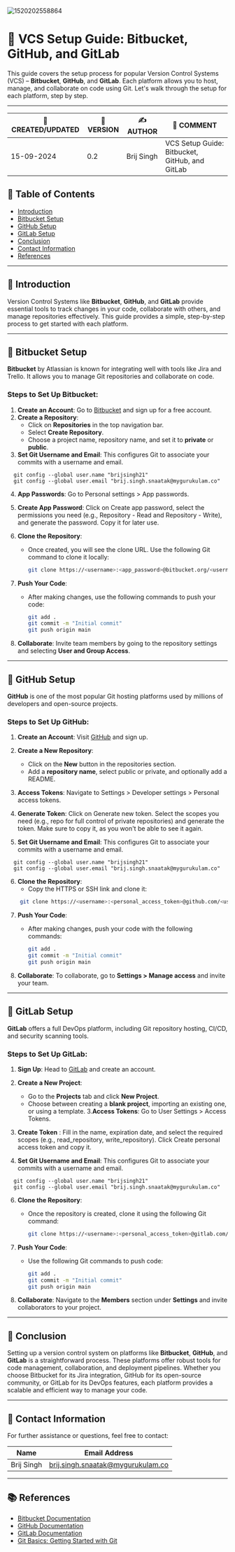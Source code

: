 ![1520202558864](https://github.com/user-attachments/assets/34b92e29-e69b-42b3-a553-2d6ed95afa3c)



# 🌟 VCS Setup Guide: Bitbucket, GitHub, and GitLab

This guide covers the setup process for popular Version Control Systems (VCS) – **Bitbucket**, **GitHub**, and **GitLab**. Each platform allows you to host, manage, and collaborate on code using Git. Let's walk through the setup for each platform, step by step.

---
| 📅 CREATED/UPDATED | 📌 VERSION | ✍️ AUTHOR    | 📝 COMMENT                     |
|--------------------|------------|--------------|--------------------------------|
| 15-09-2024         | 0.2        | Brij Singh   | VCS Setup Guide: Bitbucket, GitHub, and GitLab           |

## 📑 Table of Contents
- [Introduction](#introduction)
- [Bitbucket Setup](#bitbucket-setup)
- [GitHub Setup](#github-setup)
- [GitLab Setup](#gitlab-setup)
- [Conclusion](#conclusion)
- [Contact Information](#contact-information)
- [References](#references)

---

## 🔧 Introduction

Version Control Systems like **Bitbucket**, **GitHub**, and **GitLab** provide essential tools to track changes in your code, collaborate with others, and manage repositories effectively. This guide provides a simple, step-by-step process to get started with each platform.

---

## 🧰 Bitbucket Setup

**Bitbucket** by Atlassian is known for integrating well with tools like Jira and Trello. It allows you to manage Git repositories and collaborate on code.

### Steps to Set Up Bitbucket:
1. **Create an Account**: Go to [Bitbucket](https://bitbucket.org/) and sign up for a free account.
2. **Create a Repository**:
   - Click on **Repositories** in the top navigation bar.
   - Select **Create Repository**.
   - Choose a project name, repository name, and set it to **private** or **public**.
3. **Set Git Username and Email**:
    This configures Git to associate your commits with a username and email.
 ```
   git config --global user.name "brijsingh21"
   git config --global user.email "brij.singh.snaatak@mygurukulam.co"
   ```
4. **App Passwords**: Go to Personal settings > App passwords.

5. **Create App Password**: Click on Create app password, select the permissions you need (e.g., Repository - Read and Repository - Write), and generate the password. Copy it for later use.

6. **Clone the Repository**:
   - Once created, you will see the clone URL. Use the following Git command to clone it locally:
     ```bash
     git clone https://<username>:<app_password>@bitbucket.org/<username>/<repository>.git
     ```
6. **Push Your Code**:
   - After making changes, use the following commands to push your code:
     ```bash
     git add .
     git commit -m "Initial commit"
     git push origin main
     ```

7. **Collaborate**: Invite team members by going to the repository settings and selecting **User and Group Access**.

---

## 🐙 GitHub Setup

**GitHub** is one of the most popular Git hosting platforms used by millions of developers and open-source projects.

### Steps to Set Up GitHub:
1. **Create an Account**: Visit [GitHub](https://github.com/) and sign up.
2. **Create a New Repository**:
   - Click on the **New** button in the repositories section.
   - Add a **repository name**, select public or private, and optionally add a README.

3. **Access Tokens**: Navigate to Settings > Developer settings > Personal access tokens.

4. **Generate Token**: Click on Generate new token. Select the scopes you need (e.g., repo for full control of private repositories) and generate the token. Make sure to copy it, as you won't be able to see it again.

5. **Set Git Username and Email**:
    This configures Git to associate your commits with a username and email.
 ```
   git config --global user.name "brijsingh21"
   git config --global user.email "brij.singh.snaatak@mygurukulam.co"
   ```
6. **Clone the Repository**:
   - Copy the HTTPS or SSH link and clone it:
 ```bash
     git clone https://<username>:<personal_access_token>@github.com/<username>/<repository>.git
```
7. **Push Your Code**:
   - After making changes, push your code with the following commands:
     ```bash
     git add .
     git commit -m "Initial commit"
     git push origin main
     ```

8. **Collaborate**: To collaborate, go to **Settings > Manage access** and invite your team.

---

## 🦊 GitLab Setup

**GitLab** offers a full DevOps platform, including Git repository hosting, CI/CD, and security scanning tools.

### Steps to Set Up GitLab:
1. **Sign Up**: Head to [GitLab](https://gitlab.com/) and create an account.
2. **Create a New Project**:
   - Go to the **Projects** tab and click **New Project**.
   - Choose between creating a **blank project**, importing an existing one, or using a template.
3.**Access Tokens**: Go to User Settings > Access Tokens.
4. **Create Token** : Fill in the name, expiration date, and select the required scopes (e.g., read_repository, write_repository). Click Create personal access token and copy it.
   
5. **Set Git Username and Email**:
    This configures Git to associate your commits with a username and email.
 ```
   git config --global user.name "brijsingh21"
   git config --global user.email "brij.singh.snaatak@mygurukulam.co"
   ```
6. **Clone the Repository**:
   - Once the repository is created, clone it using the following Git command:
     ```bash
     git clone https://<username>:<personal_access_token>@gitlab.com/<username>/<repository>.git
     ```
7. **Push Your Code**:
   - Use the following Git commands to push code:
     ```bash
     git add .
     git commit -m "Initial commit"
     git push origin main
     ```

8. **Collaborate**: Navigate to the **Members** section under **Settings** and invite collaborators to your project.

---

## 📝 Conclusion

Setting up a version control system on platforms like **Bitbucket**, **GitHub**, and **GitLab** is a straightforward process. These platforms offer robust tools for code management, collaboration, and deployment pipelines. Whether you choose Bitbucket for its Jira integration, GitHub for its open-source community, or GitLab for its DevOps features, each platform provides a scalable and efficient way to manage your code.

---

## 📧 Contact Information

For further assistance or questions, feel free to contact:

| Name         | Email Address                      |
|--------------|------------------------------------|
| Brij Singh   | brij.singh.snaatak@mygurukulam.co  |

---

## 📚 References

- [Bitbucket Documentation](https://support.atlassian.com/bitbucket-cloud/)
- [GitHub Documentation](https://docs.github.com/)
- [GitLab Documentation](https://docs.gitlab.com/)
- [Git Basics: Getting Started with Git](https://git-scm.com/book/en/v2/Getting-Started-Git-Basics)

